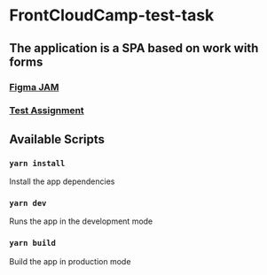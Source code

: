 # FrontCloudCamp-test-task

## The application is a SPA based on work with forms

### [Figma JAM](https://www.figma.com/file/sUPOPrpQB7q4ieF35eKTyi/FrontCloudCamp-(Copy)?type=design&node-id=0-1&t=anP77JGJx1erwR2h-0)

### [Test Assignment](https://github.com/FrontCloudCamp/test-assignment)

## Available Scripts

### `yarn install`

Install the app dependencies

### `yarn dev`

Runs the app in the development mode

### `yarn build`

Build the app in production mode


